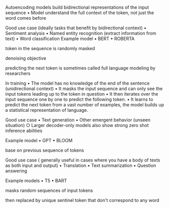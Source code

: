 

Autoencoding models build bidirectional representations of the input sequence
	• Model understand the full context of the token, not just the word comes before

Good use case 
(ideally tasks that benefit by bidirectional context)
	• Sentiment analysis
	• Named entity recognition (extract information from text)
	• Word classification
Example model
	• BERT
	• ROBERTA

token in the sequence is randomly masked

denoising objective

predicting the next token is sometimes called  full language modeling by researchers



In training
	• The model has no knowledge of the end of the sentence (unidirectional context)
	• It masks the input sequence and can only see the input tokens leading up to the token in question
	• It then iterates over the input sequence one by one to predict the following token.
	• It learns to predict the next token from a vast number of examples, the model builds up a statistical representation of language.

Good use case
	• Text generation
	• Other emergent behavior (unseen situation)
		○ Larger decoder-only models also show strong zero shot inference abilities

Example model
	• GPT
	• BLOOM
		

 base on previous sequence of tokens


Good use case
( generally useful in cases where you have a body of texts as both input and output)
	• Translation
	• Text summarization
	• Question answering

Example models
	• T5
	• BART

masks random sequences of input tokens

then replaced by unique sentinel token that don't correspond to any word
